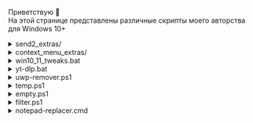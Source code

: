 Приветствую 👋  
На этой странице представлены различные скрипты моего авторства для Windows 10+

<details>
  <summary>send2_extras/</summary>
Скрипты в этой папке представляют собой обёртки (врапперы) для популярных утилит. Их можно использовать, поместив ярлык в папку `Shell:SendTo` (меню `Отправить` в Проводнике) или кнопкой с параметром `%P%S` в [Total Commander](https://github.com/wincmd64/blog/wiki/TotalCmd). Таким образом выбранные файлы будут обработаны в виде массива. 
</details>

<details>
  <summary>context_menu_extras/</summary>
Скрипты в этой папке объединяет ряд общих принципов</details>

<details>
  <summary>win10_11_tweaks.bat</summary>
descr</details>

<details>
  <summary>yt-dlp.bat</summary>
descr</details>

<details>
  <summary>uwp-remover.ps1</summary>
descr</details>

<details>
  <summary>temp.ps1</summary>
descr</details>

<details>
  <summary>empty.ps1</summary>
descr</details>

<details>
  <summary>filter.ps1</summary>
descr</details>

<details>
  <summary>notepad-replacer.cmd</summary>
descr</details>
